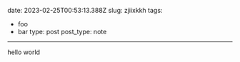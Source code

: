 date: 2023-02-25T00:53:13.388Z
slug: zjiixkkh
tags:
  - foo
  - bar
type: post
post_type: note
---
hello world